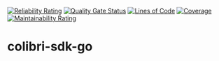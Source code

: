 [![Reliability Rating](https://sonarcloud.io/api/project_badges/measure?project=colibri-project-io_colibri-sdk-go&metric=reliability_rating)](https://sonarcloud.io/summary/new_code?id=colibri-project-io_colibri-sdk-go)
[![Quality Gate Status](https://sonarcloud.io/api/project_badges/measure?project=colibri-project-io_colibri-sdk-go&metric=alert_status)](https://sonarcloud.io/summary/new_code?id=colibri-project-io_colibri-sdk-go)
[![Lines of Code](https://sonarcloud.io/api/project_badges/measure?project=colibri-project-io_colibri-sdk-go&metric=ncloc)](https://sonarcloud.io/summary/new_code?id=colibri-project-io_colibri-sdk-go)
[![Coverage](https://sonarcloud.io/api/project_badges/measure?project=colibri-project-io_colibri-sdk-go&metric=coverage)](https://sonarcloud.io/summary/new_code?id=colibri-project-io_colibri-sdk-go)
[![Maintainability Rating](https://sonarcloud.io/api/project_badges/measure?project=colibri-project-io_colibri-sdk-go&metric=sqale_rating)](https://sonarcloud.io/summary/new_code?id=colibri-project-io_colibri-sdk-go)

# colibri-sdk-go